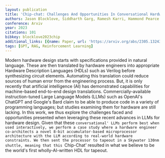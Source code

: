 ```yaml
---
layout: publication
title: 'Chip-chat: Challenges And Opportunities In Conversational Hardware Design'
authors: Jason Blocklove, Siddharth Garg, Ramesh Karri, Hammond Pearce
conference: Arxiv
year: 2023
citations: 101
bibkey: blocklove2023chip
additional_links: [{name: Paper, url: 'https://arxiv.org/abs/2305.13243'}]
tags: [GPT, RAG, Reinforcement Learning]
---
```

Modern hardware design starts with specifications provided in natural
language. These are then translated by hardware engineers into appropriate
Hardware Description Languages (HDLs) such as Verilog before synthesizing
circuit elements. Automating this translation could reduce sources of human
error from the engineering process. But, it is only recently that artificial
intelligence (AI) has demonstrated capabilities for machine-based end-to-end
design translations. Commercially-available instruction-tuned Large Language
Models (LLMs) such as OpenAI's ChatGPT and Google's Bard claim to be able to
produce code in a variety of programming languages; but studies examining them
for hardware are still lacking. In this work, we thus explore the challenges
faced and opportunities presented when leveraging these recent advances in LLMs
for hardware design. Given that these `conversational' LLMs perform best when
used interactively, we perform a case study where a hardware engineer
co-architects a novel 8-bit accumulator-based microprocessor architecture with
the LLM according to real-world hardware constraints. We then sent the
processor to tapeout in a Skywater 130nm shuttle, meaning that this `Chip-Chat'
resulted in what we believe to be the world's first wholly-AI-written HDL for
tapeout.